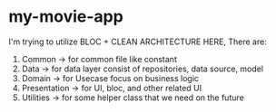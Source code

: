 # my-movie-app

I'm trying to utilize BLOC + CLEAN ARCHITECTURE HERE, There are:
1. Common -> for common file like constant
2. Data -> for data layer consist of repositories, data source, model
3. Domain -> for Usecase focus on business logic
4. Presentation -> for UI, bloc, and other related UI
5. Utilities -> for some helper class that we need on the future
